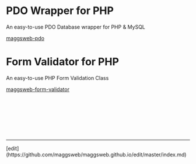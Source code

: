 # PDO Wrapper for PHP

An easy-to-use PDO Database wrapper for PHP & MySQL

[maggsweb-pdo](http://maggsweb.github.io/maggsweb-pdo)

# Form Validator for PHP

An easy-to-use PHP Form Validation Class

[maggsweb-form-validator](https://maggsweb.github.io/maggsweb-form-validator/)





<br>
<br>
<br>
<br>
<br>
<br>
<hr>
[edit](https://github.com/maggsweb/maggsweb.github.io/edit/master/index.md)

